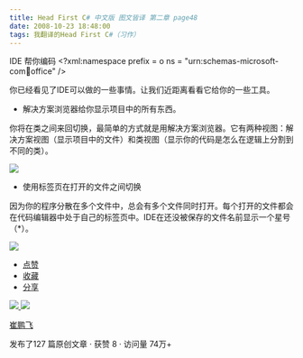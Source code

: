 ```yaml
---
title: Head First C# 中文版 图文皆译 第二章 page48
date: 2008-10-23 18:48:00
tags: 我翻译的Head First C#（习作）
---
```

IDE  帮你编码  <?xml:namespace prefix = o ns = "urn:schemas-microsoft-
com:office:office" />

你已经看见了IDE可以做的一些事情。让我们近距离看看它给你的一些工具。

*  解决方案浏览器给你显示项目中的所有东西。 

你将在类之间来回切换，最简单的方式就是用解决方案浏览器。它有两种视图：解决方案视图（显示项目中的文件）和类视图（显示你的代码是怎么在逻辑上分割到不同的类）。

![](https://p-blog.csdn.net/images/p_blog_csdn_net/cuipengfei1/EntryImages/20081023/%E6%88%AA%E5%9B%BE00633603845225000000.jpg)

*  使用标签页在打开的文件之间切换 

因为你的程序分散在多个文件中，总会有多个文件同时打开。每个打开的文件都会在代码编辑器中处于自己的标签页中。IDE在还没被保存的文件名前显示一个星号（*）。

![](https://p-blog.csdn.net/images/p_blog_csdn_net/cuipengfei1/EntryImages/20081023/%E6%88%AA%E5%9B%BE01633603845225781250.jpg)

  * [ 点赞  ](javascript:;)
  * [ 收藏  ](javascript:;)
  * [ 分享 ](javascript:;)

[ ![](https://profile.csdnimg.cn/5/2/5/3_cuipengfei1)
![](https://g.csdnimg.cn/static/user-reg-year/1x/11.png)
](https://blog.csdn.net/cuipengfei1)

[ 崔鹏飞 ](https://blog.csdn.net/cuipengfei1)

发布了127 篇原创文章  ·  获赞 8  ·  访问量 74万+

